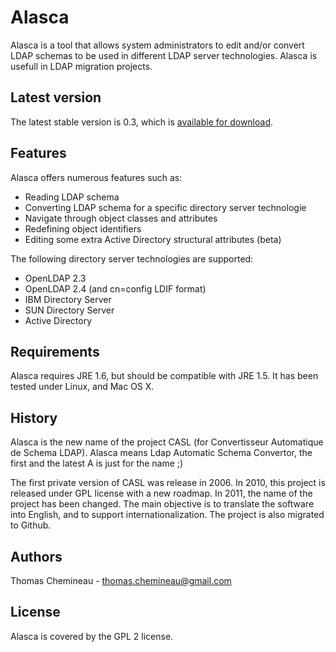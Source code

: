 
Alasca
======

Alasca is a tool that allows system administrators to edit and/or convert LDAP schemas to be used in different LDAP server technologies. Alasca is usefull in LDAP migration projects.

Latest version
--------------

The latest stable version is 0.3, which is [available for download](https://github.com/tchemineau/alasca/downloads "Download Alasca").

Features
--------

Alasca offers numerous features such as:

* Reading LDAP schema
* Converting LDAP schema for a specific directory server technologie
* Navigate through object classes and attributes
* Redefining object identifiers
* Editing some extra Active Directory structural attributes (beta)

The following directory server technologies are supported:

* OpenLDAP 2.3
* OpenLDAP 2.4 (and cn=config LDIF format)
* IBM Directory Server
* SUN Directory Server
* Active Directory

Requirements
------------

Alasca requires JRE 1.6, but should be compatible with JRE 1.5. It has been tested under Linux, and Mac OS X.

History
-------

Alasca is the new name of the project CASL (for Convertisseur Automatique de Schema LDAP). Alasca means Ldap Automatic Schema Convertor, the first and the latest A is just for the name ;)

The first private version of CASL was release in 2006. In 2010, this project is released under GPL license with a new roadmap. In 2011, the name of the project has been changed. The main objective is to translate the software into English, and to support internationalization. The project is also migrated to Github.

Authors
-------

Thomas Chemineau - thomas.chemineau@gmail.com

License
-------

Alasca is covered by the GPL 2 license.

